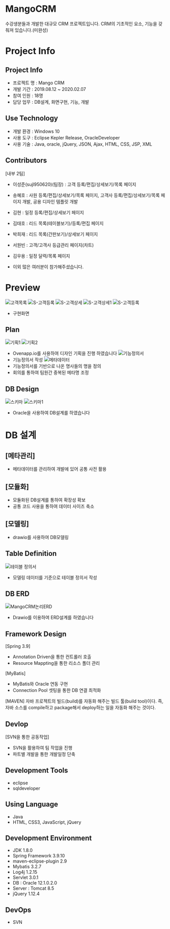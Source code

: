 # MangoCRM 
수강생분들과 개발한 대규모 CRM 프로젝트입니다.
CRM의 기초적인 요소, 기능을 갖춰져 있습니다.(미완성)

# Project Info
## Project Info
- 프로젝트 명 : Mango CRM
- 개발 기간 : 2019.08.12 ~ 2020.02.07
- 참여 인원 : 18명
- 담당 업무 : DB설계, 화면구현, 기능, 개발
## Use Technology
- 개발 환경 : Windows 10
- 사용 도구 : Eclipse Kepler Release, OracleDeveloper
- 사용 기술 : Java, oracle, jQuery, JSON, Ajax, HTML, CSS, JSP, XML

## Contributors
[내부 2팀]
- 이성준(sujl950620)(팀장) : 고객 등록/편집/상세보기/목록 페이지
- 송혜호 : 사원 등록/편집/상세보기/목록 페이지, 고객사 등록/편집/상세보기/목록 페이지 개발, 공용 디자인 템플릿 개발
- 김현 : 일정 등록/편집/상세보기 페이지
- 김태호 : 리드 목록(테이블보기)/등록/편집 페이지
- 박희재 : 리드 목록(간판보기)/상세보기 페이지
- 서원빈 : 고객/고객사 등급관리 페이지(차트)
- 김우용 : 일정 달력/목록 페이지

- 이외 많은 여러분이 참가해주셨습니다.

# Preview 
![고객목록](https://user-images.githubusercontent.com/58777597/75110448-93409d80-5671-11ea-8d25-d908ecd3a942.PNG)
![S-고객등록](https://user-images.githubusercontent.com/58777597/75110456-b66b4d00-5671-11ea-8d8b-7e180465abce.PNG)
![S-고객상세](https://user-images.githubusercontent.com/58777597/75110459-b8cda700-5671-11ea-81d1-f48e05cd6d66.PNG)
![S-고객상세1](https://user-images.githubusercontent.com/58777597/75110460-b9fed400-5671-11ea-809f-491c0dc0ebb6.PNG)
![S-고객등록](https://user-images.githubusercontent.com/58777597/75110462-bd925b00-5671-11ea-8473-f63bde743ebf.PNG)

- 구현화면
## Plan
![기획1](https://user-images.githubusercontent.com/58777597/75105943-967d5e80-565c-11ea-8a00-8c47fe7cabe2.png)
![기획2](https://user-images.githubusercontent.com/58777597/75105945-99784f00-565c-11ea-8127-5b184c0d804a.png)
- Ovenapp.io를 사용하여 디자인 기획을 진행 하였습니다
![기능정의서](https://user-images.githubusercontent.com/58777597/75110687-840f1f00-5674-11ea-976d-6c3c6d481c90.png)
- 기능정의서 작성
![메타데이터](https://user-images.githubusercontent.com/58777597/75110718-f67fff00-5674-11ea-9a3c-883d5a2a70cd.PNG)
- 기능정의서를 기반으로 나온 명사들의 명을 정의
- 회의를 통하여 팀원간 중복된 메타명 조정
## DB Design 
![스키마](https://user-images.githubusercontent.com/58777597/75110667-3abecf80-5674-11ea-9b67-5f6c679d898a.PNG)
![스키마1](https://user-images.githubusercontent.com/58777597/75110668-3c889300-5674-11ea-9e22-8a8dc88d633e.PNG)
- Oracle을 사용하여 DB설계를 하였습니다

# DB 설계
## [메타관리]
- 메타데이터를 관리하여 개발에 있어 공통 사전 활용

## [모듈화]
- 모듈화된 DB설계를 통하여 확장성 확보
- 공통 코드 사용을 통하여 데이터 사이즈 축소

## [모델링]
- drawio를 사용하여 DB모델링


## Table Definition
![테이블 정의서](https://user-images.githubusercontent.com/58777597/75110682-7063b880-5674-11ea-8442-4d9e46c540f5.png)
- 모델링 데이터를 기준으로 테이블 정의서 작성

## DB ERD
![MangoCRM논리ERD](https://user-images.githubusercontent.com/58777597/75110606-7907bf00-5673-11ea-9864-f25680a8661b.png)
- Drawio를 이용하여 ERD설계를 하였습니다




## Framework Design
[Spring 3.9]
- Annotation Driven을 통한 컨트롤러 호출
- Resource Mappting을 통한 리소스 폴더 관리

[MyBatis]
- MyBatis와 Oracle 연동 구현
- Connection Pool 셋팅을 통한 DB 연결 최적화

[MAVEN]
자바 프로젝트의 빌드(build)를 자동화 해주는 빌드 툴(build tool)이다.
즉, 자바 소스를 compile하고 package해서 deploy하는 일을 자동화 해주는 것이다.

## Devlop
[SVN을 통한 공동작업]
- SVN을 활용하여 팀 작업을 진행
- 파트별 개발을 통한 개발일정 단축



## Development Tools
- eclipse
- sqldeveloper

## Using Language
- Java
- HTML, CSS3, JavaScript, jQuery

## Development Environment
- JDK 1.8.0
- Spring Framework 3.9.10
- maven-eclipse-plugin 2.9
- Mybatis 3.2.7
- Log4j 1.2.15
- Servlet 3.0.1
- DB : Oracle 12.1.0.2.0
- Server : Tomcat 8.5
- jQuery 1.12.4

## DevOps
- SVN
